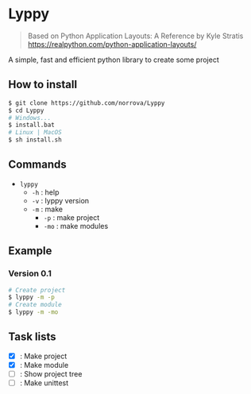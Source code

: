 # Lyppy
> Based on Python Application Layouts: A Reference by Kyle Stratis
> https://realpython.com/python-application-layouts/

A simple, fast and efficient python library to create some project

## How to install
```bash
$ git clone https://github.com/norrova/Lyppy
$ cd Lyppy
# Windows...
$ install.bat
# Linux | MacOS
$ sh install.sh
```

## Commands
* `lyppy`
    * `-h` : help
    * `-v` : lyppy version
    * `-m` : make
        * `-p` : make project
        * `-mo` : make modules
## Example
### Version **0.1**
```bash
# Create project
$ lyppy -m -p
# Create module
$ lyppy -m -mo
```

## Task lists

* [x] : Make project
* [x] : Make module
* [ ] : Show project tree
* [ ] : Make unittest
